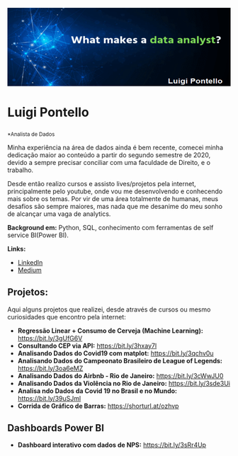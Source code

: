<p align="center">
  <img src="banner_luigi.png" >
</p>

# Luigi Pontello
<sub>*Analista de Dados</sub>

Minha experiência na área de dados ainda é bem recente, comecei minha dedicação maior ao conteúdo a partir do segundo semestre de 2020, devido a sempre precisar conciliar com uma faculdade de Direito, e o trabalho. 

Desde então realizo cursos e assisto lives/projetos pela internet, principalmente pelo youtube, onde vou me desenvolvendo e conhecendo mais sobre os temas. Por vir de uma área totalmente de humanas, meus desafios são sempre maiores, mas nada que me desanime do meu sonho de alcançar uma vaga de analytics. 


**Background em:** Python, SQL, conhecimento com ferramentas de self service BI(Power BI).

**Links:**

* [LinkedIn](https://www.linkedin.com/in/luigi-pontello-0578a0145/)
* [Medium](https://luigipontello.medium.com/)



## Projetos:
Aqui alguns projetos que realizei, desde através de cursos ou mesmo curiosidades que encontro pela internet:

* **Regressão Linear + Consumo de Cerveja (Machine Learning):** https://bit.ly/3gUfG6V
* **Consultando CEP via API:** https://bit.ly/3hxay7l
* **Analisando Dados do Covid19 com matplot:** https://bit.ly/3qchv0u
* **Analisando Dados do Campeonato Brasileiro de League of Legends:** https://bit.ly/3oa6eMZ
* **Analisando Dados do Airbnb - Rio de Janeiro:** https://bit.ly/3cWwJU0
* **Analisando Dados da Violência no Rio de Janeiro:** https://bit.ly/3sde3Ui
* **Analisa ndo Dados da Covid 19 no Brasil e no Mundo:** https://bit.ly/39uSJml
* **Corrida de Gráfico de Barras:** https://shorturl.at/ozhvp

## Dashboards Power BI
* **Dashboard interativo com dados de NPS:** https://bit.ly/3sRr4Up

